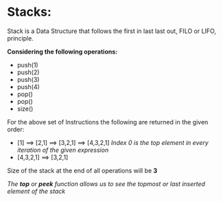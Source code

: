 # Stacks:

Stack is a Data Structure that follows the first in last last out, FILO or LIFO, principle.

**Considering the following operations:**

- push(1)
- push(2)
- push(3)
- push(4)
- pop()
- pop()
- size()

For the above set of Instructions the following are returned in the given order:

- [1] ==> [2,1] ==> [3,2,1] ==> [4,3,2,1]  *Index 0 is the top element in every iteration of the given expression* 
- [4,3,2,1] ==> [3,2,1]

Size of the stack at the end of all operations will be **3**

*The **top** or **peek** function allows us to see the topmost or last inserted element of the stack*

